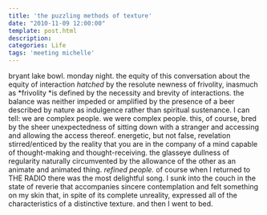 ```yaml
---
title: 'the puzzling methods of texture'
date: "2010-11-09 12:00:00"
template: post.html
description: 
categories: Life
tags: 'meeting michelle'
---
```


bryant lake bowl. monday night. the equity of this conversation about the equity of interaction *hatched* by the resolute newness of frivolity, inasmuch as *frivolity *is defined by the necessity and brevity of interactions. the balance was neither impeded or amplified by the presence of a beer described by nature as indulgence rather than spiritual sustenance. I can tell: we are complex people. we were complex people. this, of course, bred by the sheer unexpectedness of sitting down with a stranger and accessing and allowing the access thereof. energetic, but not false, revelation stirred/enticed by the reality that you are in the company of a mind capable of thought-making and thought-receiving. the glasseye dullness of regularity naturally circumvented by the allowance of the other as an animate and animated thing. *refined people.* of course when I returned to THE RADIO there was the most delightful song. I sunk into the couch in the state of reverie that accompanies sincere contemplation and felt something on my skin that, in spite of its complete unreality, expressed all of the characteristics of a distinctive texture. and then I went to bed.